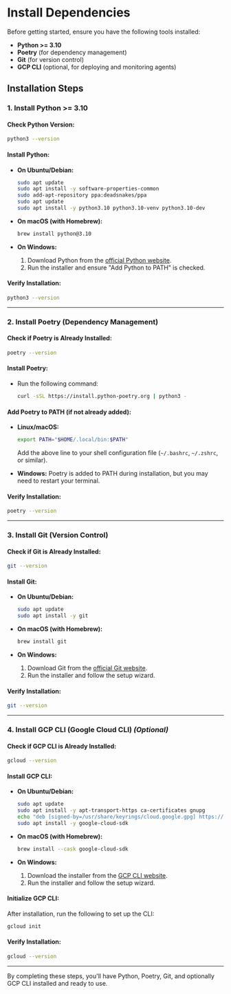 # Install Dependencies

Before getting started, ensure you have the following tools installed:

- **Python >= 3.10**
- **Poetry** (for dependency management)
- **Git** (for version control)
- **GCP CLI** (optional, for deploying and monitoring agents)


## Installation Steps

### **1. Install Python >= 3.10**

#### **Check Python Version:**
```bash
python3 --version
```

#### **Install Python:**

- **On Ubuntu/Debian:**
  ```bash
  sudo apt update
  sudo apt install -y software-properties-common
  sudo add-apt-repository ppa:deadsnakes/ppa
  sudo apt update
  sudo apt install -y python3.10 python3.10-venv python3.10-dev
  ```

- **On macOS (with Homebrew):**
  ```bash
  brew install python@3.10
  ```

- **On Windows:**
  1. Download Python from the [official Python website](https://www.python.org/downloads/).
  2. Run the installer and ensure "Add Python to PATH" is checked.

#### **Verify Installation:**
```bash
python3 --version
```

---

### **2. Install Poetry (Dependency Management)**

#### **Check if Poetry is Already Installed:**
```bash
poetry --version
```

#### **Install Poetry:**
- Run the following command:
  ```bash
  curl -sSL https://install.python-poetry.org | python3 -
  ```

#### **Add Poetry to PATH (if not already added):**
- **Linux/macOS:**
  ```bash
  export PATH="$HOME/.local/bin:$PATH"
  ```
  Add the above line to your shell configuration file (`~/.bashrc`, `~/.zshrc`, or similar).

- **Windows:**
  Poetry is added to PATH during installation, but you may need to restart your terminal.

#### **Verify Installation:**
```bash
poetry --version
```

---

### **3. Install Git (Version Control)**

#### **Check if Git is Already Installed:**
```bash
git --version
```

#### **Install Git:**
- **On Ubuntu/Debian:**
  ```bash
  sudo apt update
  sudo apt install -y git
  ```

- **On macOS (with Homebrew):**
  ```bash
  brew install git
  ```

- **On Windows:**
  1. Download Git from the [official Git website](https://git-scm.com/).
  2. Run the installer and follow the setup wizard.

#### **Verify Installation:**
```bash
git --version
```

---

### **4. Install GCP CLI (Google Cloud CLI)** *(Optional)*

#### **Check if GCP CLI is Already Installed:**
```bash
gcloud --version
```

#### **Install GCP CLI:**

- **On Ubuntu/Debian:**
  ```bash
  sudo apt update
  sudo apt install -y apt-transport-https ca-certificates gnupg
  echo "deb [signed-by=/usr/share/keyrings/cloud.google.gpg] https://packages.cloud.google.com/apt cloud-sdk main" | sudo tee -a /etc/apt/sources.list.d/google-cloud-sdk.list
  sudo apt install -y google-cloud-sdk
  ```

- **On macOS (with Homebrew):**
  ```bash
  brew install --cask google-cloud-sdk
  ```

- **On Windows:**
  1. Download the installer from the [GCP CLI website](https://cloud.google.com/sdk/docs/install).
  2. Run the installer and follow the setup wizard.

#### **Initialize GCP CLI:**
After installation, run the following to set up the CLI:
```bash
gcloud init
```

#### **Verify Installation:**
```bash
gcloud --version
```

---

By completing these steps, you'll have Python, Poetry, Git, and optionally GCP CLI installed and ready to use.



